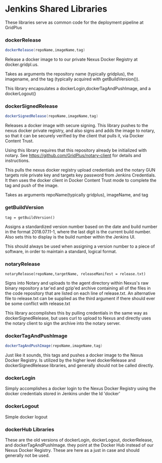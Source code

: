 # Jenkins Shared Libraries
These libraries serve as common code for the deployment pipeline at GridPlus

### dockerRelease
```groovy
dockerRelease(repoName,imageName,tag)
```
Release a docker image to to our private Nexus Docker Registry at docker.gridpl.us. 

Takes as arguments the repository name (typically gridplus), the imagename, and the tag (typically acquired with getBuildVersion()).

This library encapsulates a dockerLogin,dockerTagAndPushImage, and a dockerLogout()

### dockerSignedRelease
```groovy
dockerSignedRelease(repoName,imageName,tag)
```

Releases a docker image with secure signing. This library pushes to the nexus docker private registry, and also signs and adds the image to notary, so that it can be securely verified by the client that pulls it, via Docker Content Trust. 

Using this library requires that this repository already be initialized with notary. See https://github.com/GridPlus/notary-client for details and instructions.

This pulls the nexus docker registry upload credentials and the notary GUN targets role private key and targets key password from Jenkins Credentials. It then uses the docker client in Docker Content Trust mode to complete the tag and push of the image.

Takes as arguments repoName(typically gridplus), imageName, and tag

### getBuildVersion
```
tag = getBuildVersion()
```
Assigns a standardized version number based on the date and build number in the format 2018.07.11-1, where the last digit is the current build number. Also sets this to display is the build number within the Jenkins UI. 

This should always be used when assigning a version number to a piece of software, in order to maintain a standard, logical format.

### notaryRelease
```
notaryRelease(repoName,targetName, releaseManifest = release.txt)
```
Signs into Notary and uploads to the agent directory within Nexus's raw binary repository a tar'ed and gzip'ed archive containing all of the files in the code repository that are listed on each line of release.txt. An alternative file to release.txt can be supplied as the third argument if there should ever be some conflict with release.txt

This library accomplishes this by pulling credentials in the same way as dockerSignedRelease, but uses curl to upload to Nexus and directly uses the notary client to sign the archive into the notary server. 

### dockerTagAndPushImage
```groovy
dockerTagAndPushImage(repoName,imageName,tag)
```
Just like it sounds, this tags and pushes a docker image to the Nexus Docker Registry. Is utilized by the higher level dockerRelease and dockerSignedRelease libraries, and generally should not be called directly.

### dockerLogin
Simply accomplishes a docker login to the Nexus Docker Registry using the docker credentials stored in Jenkins under the Id 'docker'

### dockerLogout
Simple docker logout

### dockerHub Libraries
These are the old versions of dockerLogin, dockerLogout, dockerRelease, and dockerTagAndPushImage. they point at the Docker Hub instead of our Nexus Docker Registry. These are here as a just in case and should generally not be used. 


